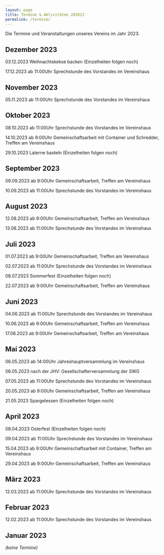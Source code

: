 ```yaml
---
layout: page
title: Termine & Aktivitäten 202023
permalink: /termine/
---
```


Die Termine und Veranstaltungen unseres Vereins im Jahr 2023.

## Dezember 2023

03.12.2023 Weihnachtskekse backen (Einzelheiten folgen noch)

17.12.2023 ab 11:00Uhr Sprechstunde des Vorstandes im Vereinshaus

## November 2023

05.11.2023 ab 11:00Uhr Sprechstunde des Vorstandes im Vereinshaus

## Oktober 2023

08.10.2023 ab 11:00Uhr Sprechstunde des Vorstandes im Vereinshaus

14.10.2023 ab 9:00Uhr Gemeinschaftsarbeit mit Container und Schredder, Treffen am Vereinshaus

29.10.2023 Laterne basteln (Einzelheiten folgen noch)

## September 2023

09.09.2023 ab 9:00Uhr Gemeinschaftsarbeit, Treffen am Vereinshaus

10.09.2023 ab 11:00Uhr Sprechstunde des Vorstandes im Vereinshaus

## August 2023

12.08.2023 ab 9:00Uhr Gemeinschaftsarbeit, Treffen am Vereinshaus

13.08.2023 ab 11:00Uhr Sprechstunde des Vorstandes im Vereinshaus

## Juli 2023

01.07.2023 ab 9:00Uhr Gemeinschaftsarbeit, Treffen am Vereinshaus

02.07.2023 ab 11:00Uhr Sprechstunde des Vorstandes im Vereinshaus

08.07.2023 Sommerfest (Einzelheiten folgen noch)

22.07.2023 ab 9:00Uhr Gemeinschaftsarbeit, Treffen am Vereinshaus

## Juni 2023

04.06.2023 ab 11:00Uhr Sprechstunde des Vorstandes im Vereinshaus

10.06.2023 ab 9:00Uhr Gemeinschaftsarbeit, Treffen am Vereinshaus

17.06.2023 ab 9:00Uhr Gemeinschaftsarbeit, Treffen am Vereinshaus

## Mai 2023

06.05.2023 ab 14:00Uhr Jahreshauptversammlung im Vereinshaus

06.05.2023 nach der JHV: Gesellschafterversammlung der SWG

07.05.2023 ab 11:00Uhr Sprechstunde des Vorstandes im Vereinshaus

20.05.2023 ab 9:00Uhr Gemeinschaftsarbeit, Treffen am Vereinshaus

21.05.2023 Spargelessen (Einzelheiten folgen noch)

## April 2023

08.04.2023 Osterfest (Einzelheiten folgen noch)

09.04.2023 ab 11:00Uhr Sprechstunde des Vorstandes im Vereinshaus

15.04.2023 ab 9:00Uhr Gemeinschaftsarbeit mit Container, Treffen am Vereinshaus

29.04.2023 ab 9:00Uhr Gemeinschaftsarbeit, Treffen am Vereinshaus

## März 2023

12.03.2023 ab 11:00Uhr Sprechstunde des Vorstandes im Vereinshaus

## Februar 2023

12.02.2023 ab 11:00Uhr Sprechstunde des Vorstandes im Vereinshaus

## Januar 2023

*(keine Termine)*
